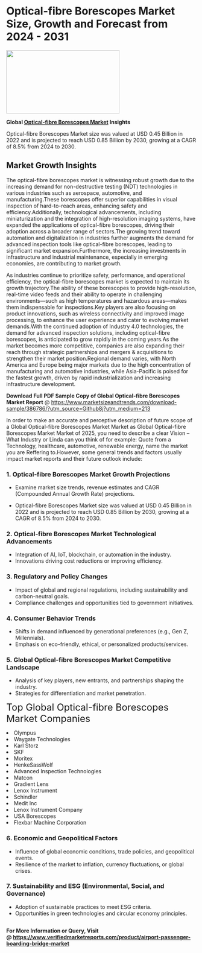 <H1>Optical-fibre Borescopes Market Size, Growth and Forecast from 2024 - 2031</H1><img class="aligncenter size-medium wp-image-584254" src="https://thirdeyenews.in/wp-content/uploads/2024/09/Global-Market-Research-300x168.jpeg" alt="" width="300" height="168" /><p><strong>Global&nbsp;<a href="https://www.marketsizeandtrends.com/download-sample/386786/?utm_source=Github8j?utm_medium=213">Optical-fibre Borescopes Market</a> Insights</strong></p><p>Optical-fibre Borescopes Market size was valued at USD 0.45 Billion in 2022 and is projected to reach USD 0.85 Billion by 2030, growing at a CAGR of 8.5% from 2024 to 2030.</p><p><h2>Market Growth Insights</h2> <p>The optical-fibre borescopes market is witnessing robust growth due to the increasing demand for non-destructive testing (NDT) technologies in various industries such as aerospace, automotive, and manufacturing.These borescopes offer superior capabilities in visual inspection of hard-to-reach areas, enhancing safety and efficiency.Additionally, technological advancements, including miniaturization and the integration of high-resolution imaging systems, have expanded the applications of optical-fibre borescopes, driving their adoption across a broader range of sectors.The growing trend toward automation and digitalization in industries further augments the demand for advanced inspection tools like optical-fibre borescopes, leading to significant market expansion.Furthermore, the increasing investments in infrastructure and industrial maintenance, especially in emerging economies, are contributing to market growth.</p> <p>As industries continue to prioritize safety, performance, and operational efficiency, the optical-fibre borescopes market is expected to maintain its growth trajectory.The ability of these borescopes to provide high-resolution, real-time video feeds and their ability to operate in challenging environments—such as high temperatures and hazardous areas—makes them indispensable for inspections.Key players are also focusing on product innovations, such as wireless connectivity and improved image processing, to enhance the user experience and cater to evolving market demands.With the continued adoption of Industry 4.0 technologies, the demand for advanced inspection solutions, including optical-fibre borescopes, is anticipated to grow rapidly in the coming years.As the market becomes more competitive, companies are also expanding their reach through strategic partnerships and mergers & acquisitions to strengthen their market position.Regional demand varies, with North America and Europe being major markets due to the high concentration of manufacturing and automotive industries, while Asia-Pacific is poised for the fastest growth, driven by rapid industrialization and increasing infrastructure development.</p> <p><span class=""><strong>Download Full PDF Sample Copy of Global Optical-fibre Borescopes Market Report</strong> @ <a href="https://www.marketsizeandtrends.com/download-sample/386786/?utm_source=Github8j?utm_medium=213" target="_blank">https://www.marketsizeandtrends.com/download-sample/386786/?utm_source=Github8j?utm_medium=213</a></span></p><p>In order to make an accurate and perceptive description of future scope of a Global&nbsp;Optical-fibre Borescopes Market Market as Global&nbsp;Optical-fibre Borescopes Market Market of 2025, you need to describe a clear Vision &ndash; What Industry or Linda can you think of for example: Quote from a Technology, healthcare, automotive, renewable energy, name the market you are Reffering to.However, some general trends and factors usually impact market reports and their future outlook include:</p><h3>1.&nbsp;<strong>Optical-fibre Borescopes Market Growth Projections</strong></h3><ul><li>Examine market size trends, revenue estimates and CAGR (Compounded Annual Growth Rate) projections.</li><li><p>Optical-fibre Borescopes Market size was valued at USD 0.45 Billion in 2022 and is projected to reach USD 0.85 Billion by 2030, growing at a CAGR of 8.5% from 2024 to 2030.</p></li></ul><h3>2.&nbsp;<strong>Optical-fibre Borescopes Market Technological Advancements</strong></h3><ul><li>Integration of AI, IoT, blockchain, or automation in the industry.</li><li>Innovations driving cost reductions or improving efficiency.</li></ul><h3>3.&nbsp;<strong>Regulatory and Policy Changes</strong></h3><ul><li>Impact of global and regional regulations, including sustainability and carbon-neutral goals.</li><li>Compliance challenges and opportunities tied to government initiatives.</li></ul><h3>4.&nbsp;<strong>Consumer Behavior Trends</strong></h3><ul><li>Shifts in demand influenced by generational preferences (e.g., Gen Z, Millennials).</li><li>Emphasis on eco-friendly, ethical, or personalized products/services.</li></ul><h3>5.&nbsp;<strong>Global Optical-fibre Borescopes Market Competitive Landscape</strong></h3><ul><li>Analysis of key players, new entrants, and partnerships shaping the industry.</li><li>Strategies for differentiation and market penetration.</li></ul><p data-pm-slice="1 1 []"><span style="color: inherit; font-family: inherit; font-size: 25px;">Top Global Optical-fibre Borescopes Market Companies</span></p><div class="" data-test-id=""><p><li>Olympus</li><li> Waygate Technologies</li><li> Karl Storz</li><li> SKF</li><li> Moritex</li><li> HenkeSassWolf</li><li> Advanced Inspection Technologies</li><li> Matcon</li><li> Gradient Lens</li><li> Lenox Instrument</li><li> Schindler</li><li> Medit Inc</li><li> Lenox Instrument Company</li><li> USA Borescopes</li><li> Flexbar Machine Corporation</li></p></div><h3>6.&nbsp;<strong>Economic and Geopolitical Factors</strong></h3><ul><li>Influence of global economic conditions, trade policies, and geopolitical events.</li><li>Resilience of the market to inflation, currency fluctuations, or global crises.</li></ul><h3>7.&nbsp;<strong>Sustainability and ESG (Environmental, Social, and Governance)</strong></h3><ul><li>Adoption of sustainable practices to meet ESG criteria.</li><li>Opportunities in green technologies and circular economy principles.</li></ul><h2><strong style="font-size: 14px;">For More Information or Query, Visit @&nbsp;</strong><a style="background-color: #ffffff; font-size: 14px;" href="https://www.marketsizeandtrends.com/report/optical-fibre-borescopes-market/" target="_blank">https://www.verifiedmarketreports.com/product/airport-passenger-boarding-bridge-market</a></h2>